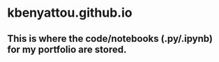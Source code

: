 # kbenyattou.github.io

<h2>This is where the code/notebooks (.py/.ipynb) for my portfolio are stored.</h2>
